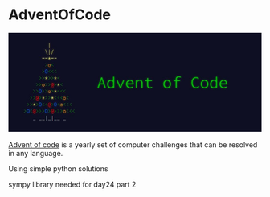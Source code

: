 # AdventOfCode

![Advent of Code JPG](advent_of_code.jpg)

[Advent of code](https://adventofcode.com/) is a yearly set of computer challenges that can be resolved in any language.

Using simple python solutions

sympy library needed for day24 part 2
